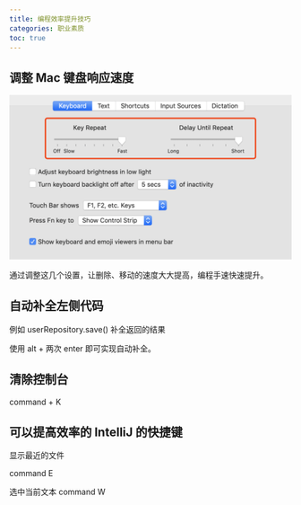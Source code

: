 ```yaml
---
title: 编程效率提升技巧
categories: 职业素质 
toc: true
---
```


## 调整 Mac 键盘响应速度

![](./effective/mac-keyboard-setting.png)

通过调整这几个设置，让删除、移动的速度大大提高，编程手速快速提升。

## 自动补全左侧代码

例如 userRepository.save() 补全返回的结果

使用 alt + 两次 enter 即可实现自动补全。

## 清除控制台

command + K

## 可以提高效率的 IntelliJ 的快捷键

显示最近的文件

command E

选中当前文本
command W

